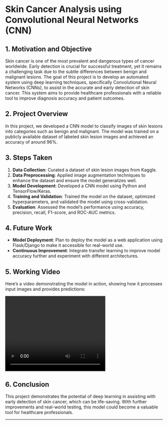 # Skin Cancer Analysis using Convolutional Neural Networks (CNN)

## 1. Motivation and Objective

Skin cancer is one of the most prevalent and dangerous types of cancer worldwide. Early detection is crucial for successful treatment, yet it remains a challenging task due to the subtle differences between benign and malignant lesions. The goal of this project is to develop an automated system using deep learning techniques, specifically Convolutional Neural Networks (CNNs), to assist in the accurate and early detection of skin cancer. This system aims to provide healthcare professionals with a reliable tool to improve diagnosis accuracy and patient outcomes.

## 2. Project Overview

In this project, we developed a CNN model to classify images of skin lesions into categories such as benign and malignant. The model was trained on a publicly available dataset of labeled skin lesion images and achieved an accuracy of around 96%.

## 3. Steps Taken

1. **Data Collection**: Curated a dataset of skin lesion images from Kaggle.
2. **Data Preprocessing**: Applied image augmentation techniques to enhance the dataset and ensure the model generalizes well.
3. **Model Development**: Developed a CNN model using Python and TensorFlow/Keras.
4. **Training and Validation**: Trained the model on the dataset, optimized hyperparameters, and validated the model using cross-validation.
5. **Evaluation**: Assessed the model’s performance using accuracy, precision, recall, F1-score, and ROC-AUC metrics.

## 4. Future Work

- **Model Deployment**: Plan to deploy the model as a web application using Flask/Django to make it accessible for real-world use.
- **Continuous Improvement**: Integrate transfer learning to improve model accuracy further and experiment with different architectures.

## 5. Working Video

Here’s a video demonstrating the model in action, showing how it processes input images and provides predictions:

<video width="320" height="240" controls>
  <source src="Website_demo" type="video/mp4">
  Your browser does not support the video tag.
</video>


## 6. Conclusion

This project demonstrates the potential of deep learning in assisting with early detection of skin cancer, which can be life-saving. With further improvements and real-world testing, this model could become a valuable tool for healthcare professionals.

---

